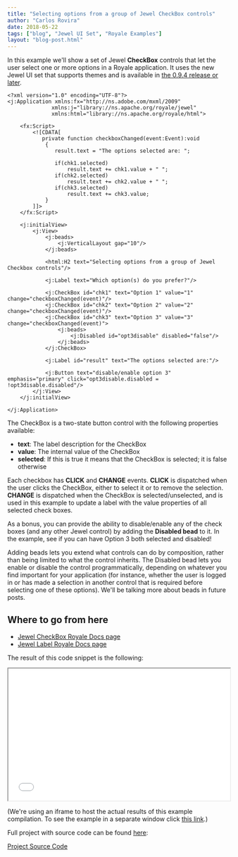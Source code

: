 ```yaml
---
title: "Selecting options from a group of Jewel CheckBox controls"
author: "Carlos Rovira"
date: 2018-05-22
tags: ["blog", "Jewel UI Set", "Royale Examples"]
layout: "blog-post.html"
---
```

In this example we'll show a set of Jewel **CheckBox** controls that let the user select one or more options in a Royale application. It uses the new Jewel UI set that supports themes and is available in [the 0.9.4 release or later](https://royale.apache.org/download/).

```mxml
<?xml version="1.0" encoding="UTF-8"?>
<j:Application xmlns:fx="http://ns.adobe.com/mxml/2009"
              xmlns:j="library://ns.apache.org/royale/jewel"
              xmlns:html="library://ns.apache.org/royale/html">

    <fx:Script>
        <![CDATA[
           private function checkboxChanged(event:Event):void
            {
               result.text = "The options selected are: ";
               
               if(chk1.selected)
                   result.text += chk1.value + " ";
               if(chk2.selected)
                   result.text += chk2.value + " ";
               if(chk3.selected)
                   result.text += chk3.value;
            }
        ]]>
    </fx:Script>

    <j:initialView>
        <j:View>
            <j:beads>
                <j:VerticalLayout gap="10"/>
            </j:beads>

            <html:H2 text="Selecting options from a group of Jewel Checkbox controls"/>
            
            <j:Label text="Which option(s) do you prefer?"/>
    
            <j:CheckBox id="chk1" text="Option 1" value="1" change="checkboxChanged(event)"/>
            <j:CheckBox id="chk2" text="Option 2" value="2" change="checkboxChanged(event)"/>
            <j:CheckBox id="chk3" text="Option 3" value="3" change="checkboxChanged(event)">
                <j:beads>
                    <j:Disabled id="opt3disable" disabled="false"/>
                </j:beads>
            </j:CheckBox>

            <j:Label id="result" text="The options selected are:"/>

            <j:Button text="disable/enable option 3" emphasis="primary" click="opt3disable.disabled = !opt3disable.disabled"/>
        </j:View>
    </j:initialView>

</j:Application>
```

The CheckBox is a two-state button control with the following properties available:

- **text**: The label description for the CheckBox
- **value**: The internal value of the CheckBox
- **selected**: If this is true it means that the CheckBox is selected; it is false otherwise

Each checkbox has **CLICK** and **CHANGE** events. **CLICK** is dispatched when the user clicks the CheckBox, either to select it or to remove the selection. **CHANGE** is dispatched when the CheckBox is selected/unselected, and is used in this example to update a label with the value properties of all selected check boxes.

As a bonus, you can provide the ability to disable/enable any of the check boxes (and any other Jewel control) by adding the **Disabled bead** to it. In the example, see if you can have Option 3 both selected and disabled!

Adding beads lets you extend what controls can do by composition, rather than being limited to what the control inherits. The Disabled bead lets you enable or disable the control programmatically, depending on whatever you find important for your application (for instance, whether the user is logged in or has made a selection in another control that is required before selecting one of these options). We'll be talking more about beads in future posts.

## Where to go from here

- [Jewel CheckBox Royale Docs page](https://apache.github.io/royale-docs/component-sets/jewel/checkbox)
- [Jewel Label Royale Docs page](https://apache.github.io/royale-docs/component-sets/jewel/label)

The result of this code snippet is the following:

<iframe width="100%" height="300" src="/blog-examples/BE0007_Selecting_options_from_a_group_of_jewel_checkbox_controls/index.html"></iframe>

(We're using an iframe to host the actual results of this example compilation. To see the example in a separate window click <a href="/blog-examples/BE0007_Selecting_options_from_a_group_of_jewel_checkbox_controls/index.html" target="_blank">this link</a>.)

Full project with source code can be found [here](https://github.com/apache/royale-asjs/tree/develop/examples/blog/BE0007_Selecting_options_from_a_group_of_jewel_checkbox_controls):

<a class="btn btn-download" href="https://github.com/apache/royale-asjs/tree/develop/examples/blog/BE0007_Selecting_options_from_a_group_of_jewel_checkbox_controls"><i class="fa fa-download"></i> Project Source Code</a>